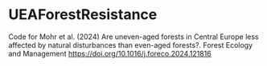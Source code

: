 # UEAForestResistance
Code for Mohr et al. (2024) Are uneven-aged forests in Central Europe less affected by natural disturbances than even-aged forests?. Forest Ecology and Management https://doi.org/10.1016/j.foreco.2024.121816
